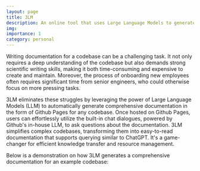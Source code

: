 ```yaml
---
layout: page
title: 3LM
description: An online tool that uses Large Language Models to generate a comprehensive documentation for any codebases.
img: 
importance: 1
category: personal
---
```


Writing documentation for a codebase can be a challenging task. It not only requires a deep understanding of the codebase but also demands strong scientific writing skills, making it both time-consuming and expensive to create and maintain. Moreover, the process of onboarding new employees often requires significant time from senior engineers, who could otherwise focus on more pressing tasks.

3LM eliminates these struggles by leveraging the power of Large Language Models (LLM) to automatically generate comprehensive documentation in the form of Github Pages for any codebase. Once hosted on Github Pages, users can effortlessly utilize the built-in chat dialogues, powered by Github's in-house LLM, to ask questions about the documentation. 3LM simplifies complex codebases, transforming them into easy-to-read documentation that supports querying similar to ChatGPT. It's a game-changer for efficient knowledge transfer and resource management.

Below is a demonstration on how 3LM generates a comprehensive documentation for an example codebase:

